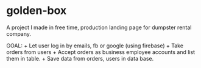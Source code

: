 # golden-box
A project I made in free time, production landing page for dumpster rental company.

GOAL: + Let user log in by emails, fb or google (using firebase)
      + Take orders from users
      + Accept orders as business employee accounts and list them in table.
      + Save data from orders, users in data base.

